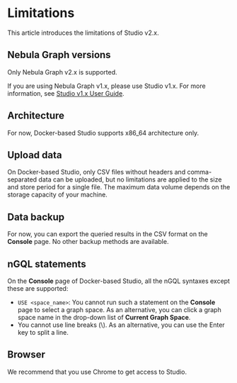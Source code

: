 # Limitations

This article introduces the limitations of Studio v2.x.

## Nebula Graph versions

Only Nebula Graph v2.x is supported.

If you are using Nebula Graph v1.x, please use Studio v1.x. For more information, see [Studio v1.x User Guide](https://docs.nebula-graph.io/1.1/nebula-studio/about-studio/st-ug-what-is-graph-studio/).

## Architecture

For now, Docker-based Studio supports x86_64 architecture only.

## Upload data

On Docker-based Studio, only CSV files without headers and comma-separated data can be uploaded, but no limitations are applied to the size and store period for a single file. The maximum data volume depends on the storage capacity of your machine.

## Data backup

For now, you can export the queried results in the CSV format on the **Console** page. No other backup methods are available.

## nGQL statements

On the **Console** page of Docker-based Studio, all the nGQL syntaxes except these are supported:

- `USE <space_name>`: You cannot run such a statement on the **Console** page to select a graph space. As an alternative, you can click a graph space name in the drop-down list of **Current Graph Space**.
- You cannot use line breaks (\\). As an alternative, you can use the Enter key to split a line.

## Browser

We recommend that you use Chrome to get access to Studio.
